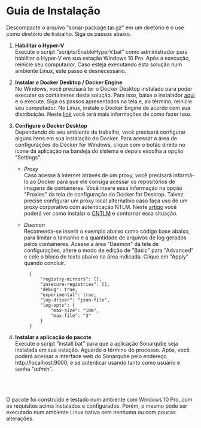# Guia de Instalação

Descompacte o arquivo "sonar-package.tar.gz" em um diretório e o use como diretório de trabalho. Siga os passos abaixo.

1. **Habilitar o Hyper-V**  
Execute o script "scripts/EnableHyperV.bat" como administrador para habilitar o Hyper-V em sua estação Windows 10 Pro. Após a execução, reinicie seu computador. Caso esteja executando esta solução num ambiente Linux, este passo é desnecessário.  

2. **Instalar o Docker Desktop / Docker Engine**  
No Windows, você precisará ter o Docker Desktop instalado para poder executar os containeres desta solução. Para isso, baixe o instalador [aqui](https://download.docker.com/win/stable/Docker%20Desktop%20Installer.exe) e o execute. Siga os passos apresentados na tela e, ao término, reinicie seu computador. No Linux, instale o Docker Engine de acordo com sua distribuição. Neste [link](https://docs.docker.com/install/) você terá mais informações de como fazer isso.

3. **Configure o Docker Desktop**  
Dependendo do seu ambiente de trabalho, você precisará configurar alguns itens em sua instalação do Docker. Para acessar a área de configurações do Docker for Windows, clique com o botão direito no ícone da aplicação na bandeja do sistema e depois escolha a opção "Settings".

	- *Proxy*  
	Caso acesse à internet através de um proxy, você precisará informá-lo ao Docker para que ele consiga acessar os repositórios de imagens de containeres. Você insere essa informação na opção "Proxies" da tela de configuração do Docker for Desktop. Talvez precise configurar um proxy local alternativo caso faça uso de um proxy corporativo com autenticação NTLM. Neste [artigo](http://www.rabay.net/2020/03/instalando-e-configurando-o-cntlm-no.html) você poderá ver como instalar o [CNTLM](http://cntlm.sourceforge.net) e contornar essa situação.
	- *Daemon*  
	Recomenda-se inserir o exemplo abaixo como código base abaixo, para limitar o tamanho e a quantidade de arquivos de log gerados pelos containeres. Acesse a área "Daemon" da tela de configurações, altere o modo de edição de "Basic" para "Advanced" e cole o bloco de texto abaixo na área indicada. Clique em "Apply" quando concluir.

			{
				"registry-mirrors": [],  
				"insecure-registries": [],  
				"debug": true,  
				"experimental": true,
				"log-driver": "json-file",
				"log-opts": {
					"max-size": "10m",
					"max-file": "3"
				}
			}  

4. **Instalar a aplicação do pacote**  
Execute o script "install.bat" para que a aplicação Sonarqube seja instalada em sua estação. Aguarde o término do processo. Após, você poderá acessar a interface web do Sonarqube pelo endereço http://localhost:9000, e se autenticar usando tanto como usuário e senha "*admin*".
<br>
<br>
<br>
O pacote foi construído e testado num ambiente com Windows 10 Pro, com os requisitos acima instalados e configurados. Porém, o mesmo pode ser executado num ambiente Linux nativo sem nenhuma ou com poucas alterações.